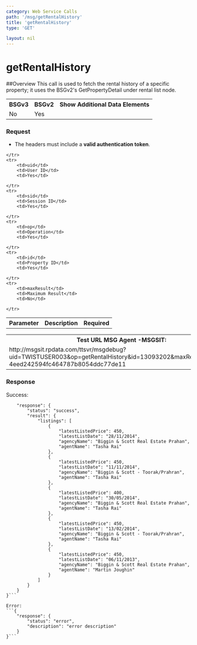 ```yaml
---
category: Web Service Calls
path: '/msg/getRentalHistory'
title: 'getRentalHistory'
type: 'GET'

layout: nil
---
```


# getRentalHistory

##Overview
This call is used to fetch the rental history of a specific property; it uses the BSGv2's GetPropertyDetail under rental list node. 

<table>
	<tbody>
	<tr>
		<th>BSGv3</th>
		<th>BSGv2</th>
		<th>Show Additional Data Elements</th>
	</tr>
	<tr>
		<td>No</td>
		<td>Yes</td>
		<td></td>
	</tr>

</tbody>
</table>

### Request

* The headers must include a **valid authentication token**.

<table>
	<tbody>
	<tr>
		<th>Parameter</th>
		<th>Description</th>
		<th>Required</th>
		
	</tr>
	<tr>
		<td>uid</td>
		<td>User ID</td>
		<td>Yes</td>
		
	</tr>
	<tr>
		<td>sid</td>
		<td>Session ID</td>
		<td>Yes</td>
		
	</tr>
	<tr>
		<td>op</td>
		<td>Operation</td>
		<td>Yes</td>
		
	</tr>
	<tr>
		<td>id</td>
		<td>Property ID</td>
		<td>Yes</td>
		
	</tr>
	<tr>
		<td>maxResult</td>
		<td>Maximum Result</td>
		<td>No</td>
		
	</tr>
</tbody>
</table>

<div id="msgtesturl">
<table>
	<tbody>
	<tr>
		<th>Test URL MSG Agent -MSGSIT:</th>
	</tr>
	<tr>
		<td>http://msgsit.rpdata.com/ttsvr/msgdebug?uid=TWISTUSER003&op=getRentalHistory&id=13093202&maxResult=5&sid=2-4eed242594fc464787b8054ddc77de11
		</td>
	</tr>
</tbody>
</table>
</div>

### Response

Success:
```{
    "response": {
        "status": "success",
        "result": {
            "listings": [
                {
                    "latestListedPrice": 450,
                    "latestListDate": "28/11/2014",
                    "agencyName": "Biggin & Scott Real Estate Prahan",
                    "agentName": "Tasha Rai"
                },
                {
                    "latestListedPrice": 450,
                    "latestListDate": "11/11/2014",
                    "agencyName": "Biggin & Scott - Toorak/Prahran",
                    "agentName": "Tasha Rai"
                },
                {
                    "latestListedPrice": 400,
                    "latestListDate": "30/05/2014",
                    "agencyName": "Biggin & Scott Real Estate Prahan",
                    "agentName": "Tasha Rai"
                },
                {
                    "latestListedPrice": 450,
                    "latestListDate": "13/02/2014",
                    "agencyName": "Biggin & Scott - Toorak/Prahran",
                    "agentName": "Tasha Rai"
                },
                {
                    "latestListedPrice": 450,
                    "latestListDate": "06/11/2013",
                    "agencyName": "Biggin & Scott Real Estate Prahan",
                    "agentName": "Martin Joughin"
                }
            ]
        }
    }
}```

Error:
```{
    "response": {
        "status": "error",
        "description": "error description"
    }
}```